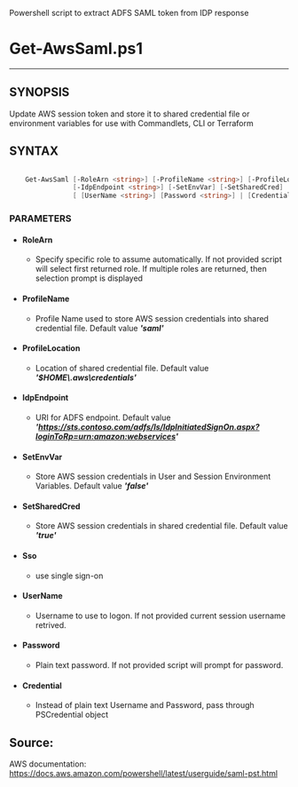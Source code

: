 Powershell script to extract ADFS SAML token from IDP response

# Get-AwsSaml.ps1

---


## SYNOPSIS
Update AWS session token and store it to shared credential file or environment variables for use with Commandlets, CLI or Terraform

## SYNTAX
``` powershell

    Get-AwsSaml [-RoleArn <string>] [-ProfileName <string>] [-ProfileLocation <string>]
                [-IdpEndpoint <string>] [-SetEnvVar] [-SetSharedCred]
                [ [UserName <string>] [Password <string>] | [Credentials <PSCredential>] | [-Sso] ] [-Verbose]

```


### PARAMETERS

* #### RoleArn
    * Specify specific role to assume automatically. If not provided script will select first returned role. If multiple roles are returned, then selection prompt is displayed

* #### ProfileName
    * Profile Name used to store AWS session credentials into shared credential file. Default value ___'saml'___

* #### ProfileLocation
    * Location of shared credential file. Default value ___'$HOME\\.aws\credentials'___

* #### IdpEndpoint
    * URI for ADFS endpoint. Default value ___'https://sts.contoso.com/adfs/ls/IdpInitiatedSignOn.aspx?loginToRp=urn:amazon:webservices'___

* #### SetEnvVar
    * Store AWS session credentials in User and Session Environment Variables. Default value ___'false'___

* #### SetSharedCred
    * Store AWS session credentials in shared credential file. Default value ___'true'___

* #### Sso
    * use single sign-on

* #### UserName
    * Username to use to logon. If not provided current session username retrived.

* #### Password
    * Plain text password. If not provided script will prompt for password.

* #### Credential
    * Instead of plain text Username and Password, pass through PSCredential object

## Source:
AWS documentation: https://docs.aws.amazon.com/powershell/latest/userguide/saml-pst.html
